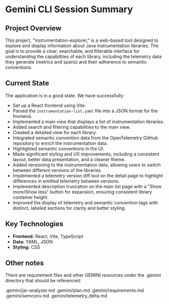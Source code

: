 # Gemini CLI Session Summary

## Project Overview

This project, "instrumentation-explorer," is a web-based tool designed to explore and display information about Java instrumentation libraries. The goal is to provide a clear, searchable, and filterable interface for understanding the capabilities of each library, including the telemetry data they generate (metrics and spans) and their adherence to semantic conventions.

## Current State

The application is in a good state. We have successfully:

*   Set up a React frontend using Vite.
*   Parsed the `instrumentation-list.yaml` file into a JSON format for the frontend.
*   Implemented a main view that displays a list of instrumentation libraries.
*   Added search and filtering capabilities to the main view.
*   Created a detailed view for each library.
*   Integrated semantic convention data from the OpenTelemetry GitHub repository to enrich the instrumentation data.
*   Highlighted semantic conventions in the UI.
*   Made significant styling and UX improvements, including a consistent layout, better data presentation, and a cleaner theme.
*   Added versioning to the instrumentation data, allowing users to switch between different versions of the libraries.
*   Implemented a telemetry version diff tool on the detail page to highlight differences in emitted telemetry between versions.
*   Implemented description truncation on the main list page with a "Show more/Show less" button for expansion, ensuring consistent library container height.
*   Improved the display of telemetry and semantic convention tags with distinct, labeled sections for clarity and better styling.

## Key Technologies

*   **Frontend:** React, Vite, TypeScript
*   **Data:** YAML, JSON
*   **Styling:** CSS

## Other notes

There are requirement files and other GEMINI resources under the .gemini directory that should be referenced:

.gemini/jar-analyzer.md
.gemini/plan.md
.gemini/requirements.md
.gemini/semconv.md
.gemini/telemetry_delta.md
